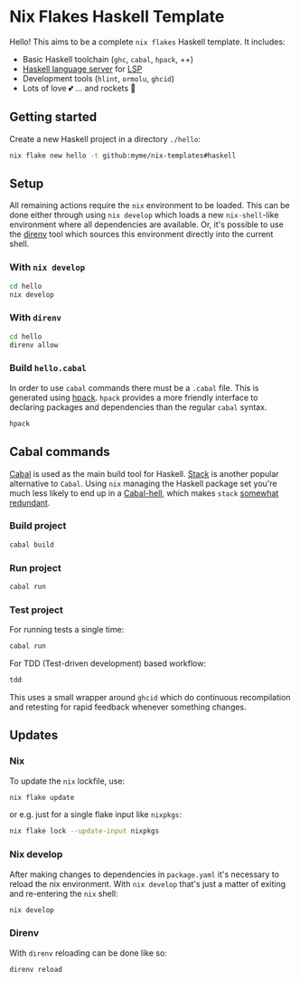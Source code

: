 # Nix Flakes Haskell Template

Hello! This aims to be a complete `nix flakes` Haskell template. It includes:

 - Basic Haskell toolchain (`ghc`, `cabal`, `hpack`, ++)
 - [Haskell language server](https://github.com/haskell/haskell-language-server) for [LSP](https://microsoft.github.io/language-server-protocol/)
 - Development tools (`hlint`, `ormolu`, `ghcid`)
 - Lots of love 💕 ... and rockets 🚀

## Getting started

Create a new Haskell project in a directory `./hello`:

```sh
nix flake new hello -t github:myme/nix-templates#haskell
```

## Setup

All remaining actions require the `nix` environment to be loaded. This can be
done either through using `nix develop` which loads a new `nix-shell`-like
environment where all dependencies are available. Or, it's possible to use the
[direnv](https://direnv.net/) tool which sources this environment directly into
the current shell.

### With `nix develop`

``` sh
cd hello
nix develop
```

### With `direnv`

``` sh
cd hello
direnv allow
```

### Build `hello.cabal`

In order to use `cabal` commands there must be a `.cabal` file. This is
generated using [hpack](https://github.com/sol/hpack). `hpack` provides a more
friendly interface to declaring packages and dependencies than the regular
`cabal` syntax.

``` sh
hpack
```

## Cabal commands

[Cabal](https://www.haskell.org/cabal/) is used as the main build tool for
Haskell. [Stack](https://docs.haskellstack.org/en/stable/) is another popular
alternative to `Cabal`. Using `nix` managing the Haskell package set you're much
less likely to end up in a
[Cabal-hell](https://stackoverflow.com/questions/25869041/whats-the-reason-behind-cabal-dependency-hell/25870174#25870174),
which makes `stack` [somewhat
redundant](https://github.com/Gabriella439/haskell-nix#background).

### Build project

``` sh
cabal build
```

### Run project

``` sh
cabal run
```

### Test project

For running tests a single time:

``` sh
cabal run
```

For TDD (Test-driven development) based workflow:

``` sh
tdd
```

This uses a small wrapper around `ghcid` which do continuous recompilation and
retesting for rapid feedback whenever something changes.

## Updates

### Nix

To update the `nix` lockfile, use:

``` sh
nix flake update
```

or e.g. just for a single flake input like `nixpkgs`:

``` sh
nix flake lock --update-input nixpkgs
```

### Nix develop

After making changes to dependencies in `package.yaml` it's necessary to reload
the nix environment. With `nix develop` that's just a matter of exiting and re-entering the `nix` shell:

``` sh
nix develop
```

### Direnv

With `direnv` reloading can be done like so:

``` sh
direnv reload
```

